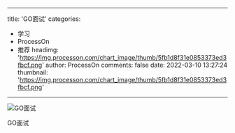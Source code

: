 
---
title: 'GO面试'
categories: 
 - 学习
 - ProcessOn
 - 推荐
headimg: 'https://img.processon.com/chart_image/thumb/5fb1d8f31e0853373ed3fbcf.png'
author: ProcessOn
comments: false
date: 2022-03-10 13:27:24
thumbnail: 'https://img.processon.com/chart_image/thumb/5fb1d8f31e0853373ed3fbcf.png'
---

<div>   
<img class="thumb" alt="GO面试" src="https://img.processon.com/chart_image/thumb/5fb1d8f31e0853373ed3fbcf.png" referrerpolicy="no-referrer">
<p>GO面试</p>  
</div>
            